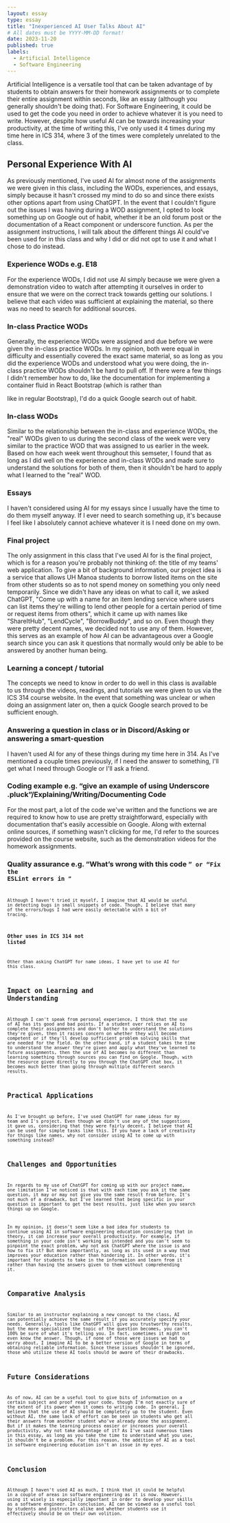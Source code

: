 ```yaml
---
layout: essay
type: essay
title: "Inexperienced AI User Talks About AI"
# All dates must be YYYY-MM-DD format!
date: 2023-11-20
published: true
labels:
  - Artificial Intelligence
  - Software Engineering
---
```


Artificial Intelligence is a versatile tool that can be taken advantage of by students to obtain answers for their homework assignments or to complete their entire assignment within seconds, like an essay (although you generally shouldn't be doing that). For Software Engineering, it could be used to get the code you need in order to achieve whatever it is you need to write. However, despite how useful AI can be towards increasing your productivity, at the time of writing this, I've only used it 4 times during my time here in ICS 314, where 3 of the times were completely unrelated to the class.

## Personal Experience With AI

As previously mentioned, I've used AI for almost none of the assignments we were given in this class, including the WODs, experiences, and essays, simply because it hasn't crossed my mind to do so and since there exists other options apart from using ChatGPT. In the event that I couldn't figure out the issues I was having during a WOD assignment, I opted to look something up on Google out of habit, whether it be an old forum post or the documentation of a React component or underscore function. As per the assignment instructions, I will talk about the different things AI could've been used for in this class and why I did or did not opt to use it and what I chose to do instead.

### Experience WODs e.g. E18

For the experience WODs, I did not use AI simply because we were given a demonstration video to watch after attempting it ourselves in order to ensure that we were on the correct track towards getting our solutions. I believe that each video was sufficient at explaining the material, so there was no need to search for additional sources.

### In-class Practice WODs

Generally, the experience WODs were assigned and due before we were given the in-class practice WODs. In my opinion, both were equal in difficulty and essentially covered the exact same material, so as long as you did the experience WODs and understood what you were doing, the in-class practice WODs shouldn't be hard to pull off. If there were a few things I didn't remember how to do, like the documentation for implementing a container fluid in React Bootstrap (which is <Container fluid> rather than <div class="container-fluid"> like in regular Bootstrap), I'd do a quick Google search out of habit.

### In-class WODs

Similar to the relationship between the in-class and experience WODs, the "real" WODs given to us during the second class of the week were very similar to the practice WOD that was assigned to us earlier in the week. Based on how each week went throughout this semseter, I found that as long as I did well on the experience and in-class WODs and made sure to understand the solutions for both of them, then it shouldn't be hard to apply what I learned to the "real" WOD. 

### Essays

I haven't considered using AI for my essays since I usually have the time to do them myself anyway. If I ever need to search something up, it's because I feel like I absolutely cannot achieve whatever it is I need done on my own.

### Final project

The only assignment in this class that I've used AI for is the final project, which is for a reason you're probably not thinking of: the title of my teams' web application. To give a bit of background information, our project idea is a service that allows UH Manoa students to borrow listed items on the site from other students so as to not spend money on something you only need temporarily. Since we didn't have any ideas on what to call it, we asked ChatGPT, "Come up with a name for an item lending service where users can list items they're willing to lend other people for a certain period of time or request items from others", which it came up with names like "ShareItHub", "LendCycle", "BorrowBuddy", and so on. Even though they were pretty decent names, we decided not to use any of them. However, this serves as an example of how AI can be advantageous over a Google search since you can ask it questions that normally would only be able to be answered by another human being.

### Learning a concept / tutorial

The concepts we need to know in order to do well in this class is available to us through the videos, readings, and tutorials we were given to us via the ICS 314 course website. In the event that something was unclear or when doing an assignment later on, then a quick Google search proved to be sufficient enough. 

### Answering a question in class or in Discord/Asking or answering a smart-question

I haven't used AI for any of these things during my time here in 314. As I've mentioned a couple times previously, if I need the answer to something, I'll get what I need through Google or I'll ask a friend.

### Coding example e.g. “give an example of using Underscore .pluck”/Explaining/Writing/Documenting Code

For the most part, a lot of the code we've written and the functions we are required to know how to use are pretty straightforward, especially with documentation that's easily accessible on Google. Along with external online sources, if something wasn't clicking for me, I'd refer to the sources provided on the course website, such as the demonstration videos for the homework assignments.

### Quality assurance e.g. “What’s wrong with this code <code here>” or “Fix the ESLint errors in <code here>”

Although I haven't tried it myself, I imagine that AI would be useful in detecting bugs in small snippets of code. Though, I believe that many of the errors/bugs I had were easily detectable with a bit of tracing.

### Other uses in ICS 314 not listed

Other than asking ChatGPT for name ideas, I have yet to use AI for this class.

## Impact on Learning and Understanding

Although I can't speak from personal experience, I think that the use of AI has its good and bad points. If a student over relies on AI to complete their assignments and don't bother to understand the solutions they're given, then it raises concern on whether they will become competent or if they'll develop sufficient problem solving skills that are needed for the field. On the other hand, if a student takes the time to understand the answer they're given and apply what they've learned to future assignments, then the use of AI becomes no different than learning something through sources you can find on Google. Though, with the resource given directly to you through the ChatGPT chat box, it becomes much better than going through multiple different search results.

## Practical Applications

As I've brought up before, I've used ChatGPT for name ideas for my team and I's project. Even though we didn't use any of the suggestions it gave us, considering that they were fairly decent, I believe that AI can be used for simple tasks like this. If you have a lack of creativity for things like names, why not consider using AI to come up with something instead?

## Challenges and Opportunities

In regards to my use of ChatGPT for coming up with our project name, one limitation I've noticed is that with each time you ask it the same question, it may or may not give you the same result from before. It's not much of a drawback, but I've learned that being specific in your question is important to get the best results, just like when you search things up on Google.

In my opinion, it doesn't seem like a bad idea for students to continue using AI in software engineering education considering that in theory, it can increase your overall productivity. For example, if something in your code isn't working as intended and you can't seem to pinpoint the exact problem, why not ask ChatGPT where the issue is and how to fix it? But more importantly, as long as its used in a way that improves your education rather than hindering it. In other words, it's important for students to take in the information and learn from it rather than having the answers given to them without comprehending it.

## Comparative Analysis

Similar to an instructor explaining a new concept to the class, AI can potentially achieve the same result if you accurately specify your needs. Generally, tools like ChatGPT will give you trustworthy results, but the more specialized the topic of the question becomes, you can't 100% be sure of what it's telling you. In fact, sometimes it might not even know the answer. Though, if none of those were issues we had to worry about, I imagine AI to be a better version of Google in terms of obtaining reliable information. Since these issues shouldn't be ignored, those who utilize these AI tools should be aware of their drawbacks.

## Future Considerations

As of now, AI can be a useful tool to give bits of information on a certain subject and proof read your code, though I'm not exactly sure of the extent of its power when it comes to writing code. In general, I believe that the use of AI should be completely up to the student. Even without AI, the same lack of effort can be seen in students who get all their answers from another student who've already done the assignment. But if it makes the learning process easier or increases your overall productivity, why not take advantage of it? As I've said numerous times in this essay, as long as you take the time to understand what you use, it shouldn't be a problem. For this reason, the addition of AI as a tool in software engineering education isn't an issue in my eyes.

## Conclusion

Although I haven't used AI as much, I think that it could be helpful in a couple of areas in software engineering as it is now. However, using it wisely is especially important in order to develop your skills as a software engineer. In conclusion, AI can be viewed as a useful tool by students and instructors alike and whether students use it effectively should be on their own volition.
